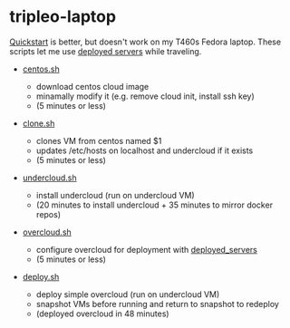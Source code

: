 # tripleo-laptop

[Quickstart](https://docs.openstack.org/tripleo-quickstart/latest/getting-started.html)
is better, but doesn't work on my T460s Fedora laptop. These scripts
let me use [deployed servers](https://docs.openstack.org/tripleo-docs/latest/install/advanced_deployment/deployed_server.html) while traveling.

- [centos.sh](centos.sh)
  - download centos cloud image
  - minamally modify it (e.g. remove cloud init, install ssh key)
  - (5 minutes or less)

- [clone.sh](clone.sh)
  - clones VM from centos named $1
  - updates /etc/hosts on localhost and undercloud if it exists
  - (5 minutes or less)
  
- [undercloud.sh](undercloud.sh) 
  - install undercloud (run on undercloud VM)
  - (20 minutes to install undercloud + 35 minutes to mirror docker repos)

- [overcloud.sh](overcloud.sh)
  - configure overcloud for deployment with [deployed_servers](https://docs.openstack.org/tripleo-docs/latest/install/advanced_deployment/deployed_server.html)
  - (5 minutes or less)

- [deploy.sh](deploy.sh)
  - deploy simple overcloud (run on undercloud VM)
  - snapshot VMs before running and return to snapshot to redeploy
  - (deployed overcloud in 48 minutes)
